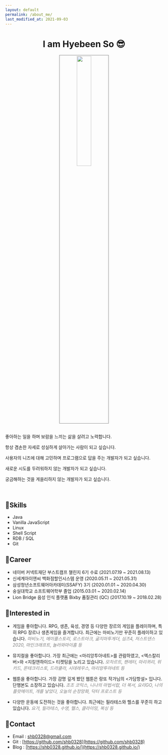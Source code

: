 ```yaml
---
layout: default
permalink: /about_me/
last_modified_at: 2021-09-03
--- 
```


# <center>I am <b>Hyebeen So</b> 😎</center>

<center><img src="/assets/images/me.png" width="30%" height="30%" style="
border: 1px solid #808080;
padding: 2px;
"></center>

<br>

좋아하는 일을 하며 보람을 느끼는 삶을 살려고 노력합니다. 

항상 겸손한 자세로 성실하게 살아가는 사람이 되고 싶습니다.

사용자의 니즈에 대해 고민하며 프로그램으로 답을 주는 개발자가 되고 싶습니다.

새로운 시도를 두려워하지 않는 개발자가 되고 싶습니다.

궁금해하는 것을 게을리하지 않는 개발자가 되고 싶습니다.

<br>

## 💜Skills
 * Java
 * Vanilla JavaScript
 * Linux
 * Shell Script
 * RDB / SQL
 * Git

## 💜Career 
 - 네이버 커넥트재단 부스트캠프 챌린지 6기 수료 (2021.07.19 ~ 2021.08.13)
 - 신세계아이앤씨 백화점할인시스템 운영 (2020.05.11 ~ 2021.05.31)
 - 삼성청년소프트웨어아카데미(SSAFY) 3기 (2020.01.01 ~ 2020.04.30)
 - 숭실대학교 소프트웨어학부 졸업 (2015.03.01 ~ 2020.02.14)
 - Lion Bridge 음성 인식 플랫폼 Bixby 품질관리 (QC) (2017.10.19 ~ 2018.02.28) 

## 💜Interested in

- 게임을 좋아합니다. RPG, 생존, 육성, 경영 등 다양한 장르의 게임을 플레이하며, 특히 RPG 장르나 생존게임을 즐겨합니다. 최근에는 마비노기만 꾸준히 플레이하고 있습니다.
<span style='color:grey'>*마비노기, 메이플스토리, 로스트아크, 굶지마투게더, 심즈4, 저스트댄스2020, 마인크래프트, 놀러와마이홈 등*<span>

- 뮤지컬을 좋아합니다. 가장 최근에는 <마리앙투아네트>를 관람하였고, <엑스칼리버>와 <지킬앤하이드> 티켓팅을 노리고 있습니다. 
<span style='color:grey'>*모차르트, 팬레터, 마리퀴리, 위키드, 몬테크리스토, 드라큘라, 시데레우스, 마리앙투아네트 등*<span>

- 웹툰을 좋아합니다. 가장 감명 깊게 봤던 웹툰은 랑또 작가님의 <가담항설> 입니다. 단행본도 소장하고 있습니다. 
<span style='color:grey'>*조조 코믹스, 니나의 마법서랍, 더 복서, 요리GO, 나의 플랏메이트, 개를 낳았다, 오늘의 순정망화, 닥터 프로스트 등*<span>

- 다양한 운동에 도전하는 것을 좋아합니다. 최근에는 필라테스와 헬스를 꾸준히 하고 있습니다.
<span style='color:grey'>*요가, 필라테스, 수영, 헬스, 클라이밍, 복싱 등*<span>

## 💜Contact
 * Email : shb0328@gmail.com
 * Git : [https://github.com/shb0328](https://github.com/shb0328)
 * Blog : [https://shb0328.github.io/](https://shb0328.github.io/)